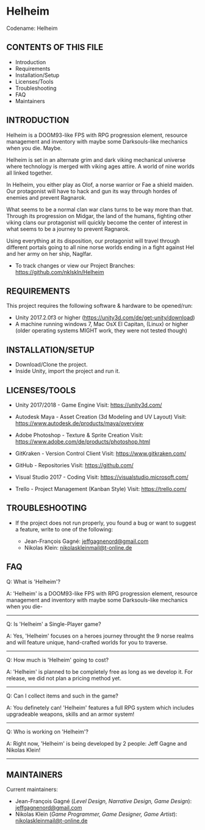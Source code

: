 # Helheim
Codename: Helheim

CONTENTS OF THIS FILE
---------------------

 * Introduction
 * Requirements
 * Installation/Setup
 * Licenses/Tools
 * Troubleshooting
 * FAQ
 * Maintainers


INTRODUCTION
------------

Helheim is a DOOM93-like FPS with RPG progression element, resource management and inventory with maybe some Darksouls-like mechanics when you die. Maybe.

Helheim is set in an alternate grim and dark viking mechanical universe where technology is merged with viking ages attire. A world of nine worlds all linked together.

In Helheim, you either play as Olof, a norse warrior or Fae a shield maiden. Our protagonist will have to hack and gun its way through hordes of enemies and prevent Ragnarok.

What seems to be a normal clan war clans turns to be way more than that. Through its progression on Midgar, the land of the humans, fighting other viking clans our protagonist will quickly become the center of interest in what seems to be a journey to prevent Ragnarok.

Using everything at its disposition, our protagonist will travel through different portals going to all nine norse worlds ending in a fight against Hel and her army on her ship, Naglfar.

 * To track changes or view our Project Branches:
   https://github.com/nklskln/Helheim


REQUIREMENTS
------------

This project requires the following software & hardware to be opened/run:

 * Unity 2017.2.0f3 or higher (https://unity3d.com/de/get-unity/download)
 * A machine running windows 7, Mac OsX El Capitan, (Linux) or higher (older operating systems MIGHT work, they were not tested though)


INSTALLATION/SETUP
------------

* Download/Clone the project.
* Inside Unity, import the project and run it.


LICENSES/TOOLS
------------

* Unity 2017/2018 - Game Engine
  Visit: https://unity3d.com/

* Autodesk Maya - Asset Creation (3d Modeling and UV Layout)
  Visit: https://www.autodesk.de/products/maya/overview

* Adobe Photoshop - Texture & Sprite Creation
  Visit: https://www.adobe.com/de/products/photoshop.html

* GitKraken - Version Control Client
  Visit: https://www.gitkraken.com/

* GitHub - Repositories
  Visit: https://github.com/

* Visual Studio 2017 - Coding
  Visit: https://visualstudio.microsoft.com/

* Trello - Project Management (Kanban Style)
  Visit: https://trello.com/


TROUBLESHOOTING
---------------

 * If the project does not run properly, you found a bug or want to suggest a feature, write to one of the following:

   - Jean-François Gagné:   jeffgagnenord@gmail.com
   - Nikolas Klein:         nikolaskleinmail@t-online.de

FAQ
---

Q: What is 'Helheim'?

A: 'Helheim' is a DOOM93-like FPS with RPG progression element, resource management and inventory with maybe some Darksouls-like mechanics when you die-

--------------------------

Q: Is 'Helheim' a Single-Player game?

A: Yes, 'Helheim' focuses on a heroes journey throught the 9 norse realms and will feature unique, hand-crafted worlds for you to traverse.

--------------------------

Q: How much is 'Helheim' going to cost?

A: 'Helheim' is planned to be completely free as long as we develop it. For release, we did not plan a pricing method yet.

--------------------------

Q: Can I collect items and such in the game?

A: You definetely can! 'Helheim' features a full RPG system which includes upgradeable weapons, skills and an armor system!

--------------------------

Q: Who is working on 'Helheim'?

A: Right now, 'Helheim' is being developed by 2 people: Jeff Gagne and Nikolas Klein!

--------------------------



 MAINTAINERS
 -----------

 Current maintainers:
  * Jean-François Gagné (_Level Design, Narrative Design, Game Design_):       jeffgagnenord@gmail.com
  * Nikolas Klein (_Game Programmer, Game Designer, Game Artist_):             nikolaskleinmail@t-online.de
